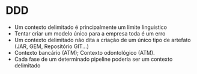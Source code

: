 # DDD

* Um contexto delimitado é principalmente um limite linguistico
* Tentar criar um modelo único para a empresa toda é um erro
* Um contexto delimitado não dita a criação de um único tipo de artefato (JAR, GEM, Repositório GIT...)
* Contexto bancário (ATM); Contexto odontológico (ATM).
* Cada fase de um determinado pipeline poderia ser um contexto delimitado
